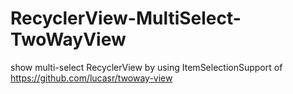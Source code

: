 # RecyclerView-MultiSelect-TwoWayView
show multi-select RecyclerView by using ItemSelectionSupport of https://github.com/lucasr/twoway-view
